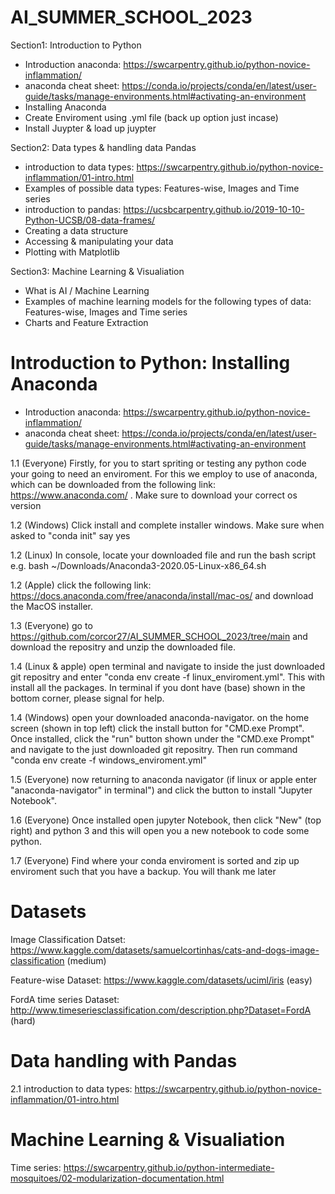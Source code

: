 # AI_SUMMER_SCHOOL_2023

Section1: Introduction to Python

- Introduction anaconda: https://swcarpentry.github.io/python-novice-inflammation/
- anaconda cheat sheet: https://conda.io/projects/conda/en/latest/user-guide/tasks/manage-environments.html#activating-an-environment
- Installing Anaconda
- Create Enviroment using .yml file (back up option just incase)
- Install Juypter & load up juypter

Section2: Data types & handling data Pandas

- introduction to data types: https://swcarpentry.github.io/python-novice-inflammation/01-intro.html
- Examples of possible data types: Features-wise, Images and Time series
- introduction to pandas: https://ucsbcarpentry.github.io/2019-10-10-Python-UCSB/08-data-frames/
- Creating a data structure
- Accessing & manipulating your data
- Plotting with Matplotlib

Section3: Machine Learning & Visualiation

- What is AI / Machine Learning
- Examples of machine learning models for the following types of data: Features-wise, Images and Time series
- Charts and Feature Extraction




# Introduction to Python: Installing Anaconda

- Introduction anaconda: https://swcarpentry.github.io/python-novice-inflammation/
- anaconda cheat sheet: https://conda.io/projects/conda/en/latest/user-guide/tasks/manage-environments.html#activating-an-environment

1.1 (Everyone) Firstly, for you to start spriting or testing any python code your going to need an enviroment. For this we employ to use of anaconda, which can be downloaded from the following link: https://www.anaconda.com/ . Make sure to download your correct os version

1.2 (Windows) Click install and complete installer windows. Make sure when asked to "conda init" say yes

1.2 (Linux) In console, locate your downloaded file and run the bash script e.g. bash ~/Downloads/Anaconda3-2020.05-Linux-x86_64.sh

1.2 (Apple) click the following link: https://docs.anaconda.com/free/anaconda/install/mac-os/ and download the MacOS installer.

1.3 (Everyone) go to https://github.com/corcor27/AI_SUMMER_SCHOOL_2023/tree/main and download the repositry and unzip the downloaded file.

1.4 (Linux & apple) open terminal and navigate to inside the just downloaded git repositry and enter "conda env create -f linux_enviroment.yml". This with install all the packages. In terminal if you dont have (base) shown in the bottom corner, please signal for help.

1.4 (Windows) open your downloaded anaconda-navigator. on the home screen (shown in top left) click the install button for "CMD.exe Prompt". Once installed, click the "run" button shown under the "CMD.exe Prompt" and navigate to the just downloaded git repositry. Then run command "conda env create -f windows_enviroment.yml"

1.5 (Everyone) now returning to anaconda navigator (if linux or apple enter "anaconda-navigator" in terminal") and click the button to install "Jupyter Notebook".

1.6 (Everyone) Once installed open jupyter Notebook, then click "New" (top right) and python 3 and this will open you a new notebook to code some python.

1.7 (Everyone) Find where your conda enviroment is sorted and zip up enviroment such that you have a backup. You will thank me later

# Datasets



Image Classification Datset: https://www.kaggle.com/datasets/samuelcortinhas/cats-and-dogs-image-classification (medium)

Feature-wise Dataset: https://www.kaggle.com/datasets/uciml/iris (easy)

FordA time series Dataset: http://www.timeseriesclassification.com/description.php?Dataset=FordA (hard)


# Data handling with Pandas

2.1 introduction to data types: https://swcarpentry.github.io/python-novice-inflammation/01-intro.html







# Machine Learning & Visualiation

Time series: https://swcarpentry.github.io/python-intermediate-mosquitoes/02-modularization-documentation.html

